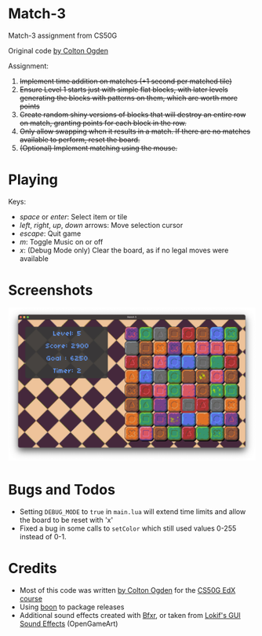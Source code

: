 # Match-3

Match-3 assignment from CS50G

Original code [by Colton Ogden](https://cs50.harvard.edu/games/2018/projects/3/match/)

Assignment:

1. ~~Implement time addition on matches (+1 second per matched tile)~~
2. ~~Ensure Level 1 starts just with simple flat blocks, with later levels generating the blocks with patterns on them, which are worth more points~~
3. ~~Create random shiny versions of blocks that will destroy an entire row on match, granting points for each block in the row.~~
4. ~~Only allow swapping when it results in a match. If there are no matches available to perform, reset the board.~~
5. ~~(Optional) Implement matching using the mouse.~~


# Playing

Keys:

* *space* or *enter*: Select item or tile
* *left*, *right*, *up*, *down* arrows: Move selection cursor
* *escape*: Quit game
* *m*: Toggle Music on or off
* *x*: (Debug Mode only) Clear the board, as if no legal moves were available

# Screenshots

![Screenshot](images/screenshot1.png)

# Bugs and Todos

* Setting `DEBUG_MODE` to `true` in `main.lua` will extend time limits and allow the board to be reset with 'x'
* Fixed a bug in some calls to `setColor` which still used values 0-255 instead of 0-1.


# Credits

* Most of this code was written [by Colton Ogden](https://cs50.harvard.edu/games/2018/projects/3/match/) for the [CS50G EdX course](https://learning.edx.org/course/course-v1:HarvardX+CS50G+Games/home)
* Using [boon](https://github.com/camchenry/boon) to package releases
* Additional sound effects created with [Bfxr](https://www.bfxr.net/), or taken from [Lokif's GUI Sound Effects](https://opengameart.org/content/gui-sound-effects) (OpenGameArt)
